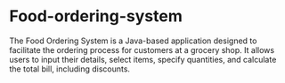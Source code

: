 # Food-ordering-system
The Food Ordering System is a Java-based application designed to facilitate the ordering process for customers at a grocery shop. It allows users to input their details, select items, specify quantities, and calculate the total bill, including discounts.
